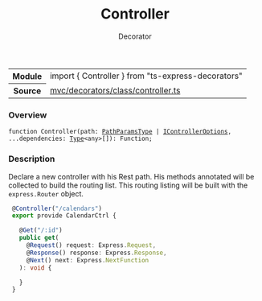 <header class="symbol-info-header">    <h1 id="controller">Controller</h1>    <label class="symbol-info-type-label decorator">Decorator</label>      </header>
<section class="symbol-info">      <table class="is-full-width">        <tbody>        <tr>          <th>Module</th>          <td>            <div class="lang-typescript">                <span class="token keyword">import</span> { Controller }                 <span class="token keyword">from</span>                 <span class="token string">"ts-express-decorators"</span>                            </div>          </td>        </tr>        <tr>          <th>Source</th>          <td>            <a href="https://romakita.github.io/ts-express-decorators/#//blob/v2.3.4/src/mvc/decorators/class/controller.ts#L0-L0">                mvc/decorators/class/controller.ts            </a>        </td>        </tr>                </tbody>      </table>    </section>

### Overview

<pre><code class="typescript-lang">function <span class="token function">Controller</span><span class="token punctuation">(</span>path<span class="token punctuation">:</span> <a href="#api/common/mvc/pathparamstype"><span class="token">PathParamsType</span></a> | <a href="#api/common/mvc/icontrolleroptions"><span class="token">IControllerOptions</span></a><span class="token punctuation">,</span> ...dependencies<span class="token punctuation">:</span> <a href="#api/common/core/type"><span class="token">Type</span></a><<span class="token keyword">any</span>><span class="token punctuation">[</span><span class="token punctuation">]</span><span class="token punctuation">)</span><span class="token punctuation">:</span> Function<span class="token punctuation">;</span></code></pre>

### Description

Declare a new controller with his Rest path. His methods annotated will be collected to build the routing list.
This routing listing will be built with the `express.Router` object.

```typescript
 @Controller("/calendars")
 export provide CalendarCtrl {

   @Get("/:id")
   public get(
     @Request() request: Express.Request,
     @Response() response: Express.Response,
     @Next() next: Express.NextFunction
   ): void {

   }
 }
```
